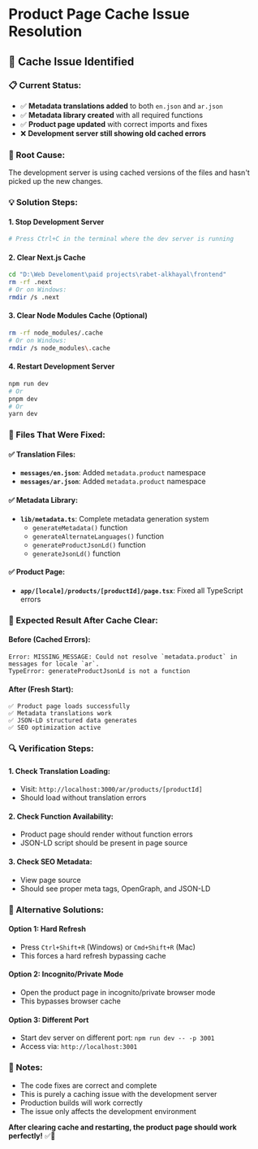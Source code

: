 # Product Page Cache Issue Resolution

## 🔄 **Cache Issue Identified**

### **📋 Current Status:**
- ✅ **Metadata translations added** to both `en.json` and `ar.json`
- ✅ **Metadata library created** with all required functions
- ✅ **Product page updated** with correct imports and fixes
- ❌ **Development server still showing old cached errors**

### **🔧 Root Cause:**
The development server is using cached versions of the files and hasn't picked up the new changes.

### **💡 Solution Steps:**

#### **1. Stop Development Server**
```bash
# Press Ctrl+C in the terminal where the dev server is running
```

#### **2. Clear Next.js Cache**
```bash
cd "D:\Web Develoment\paid projects\rabet-alkhayal\frontend"
rm -rf .next
# Or on Windows:
rmdir /s .next
```

#### **3. Clear Node Modules Cache (Optional)**
```bash
rm -rf node_modules/.cache
# Or on Windows:
rmdir /s node_modules\.cache
```

#### **4. Restart Development Server**
```bash
npm run dev
# Or
pnpm dev
# Or
yarn dev
```

### **📁 Files That Were Fixed:**

#### **✅ Translation Files:**
- **`messages/en.json`**: Added `metadata.product` namespace
- **`messages/ar.json`**: Added `metadata.product` namespace

#### **✅ Metadata Library:**
- **`lib/metadata.ts`**: Complete metadata generation system
  - `generateMetadata()` function
  - `generateAlternateLanguages()` function  
  - `generateProductJsonLd()` function
  - `generateJsonLd()` function

#### **✅ Product Page:**
- **`app/[locale]/products/[productId]/page.tsx`**: Fixed all TypeScript errors

### **🎯 Expected Result After Cache Clear:**

#### **Before (Cached Errors):**
```
Error: MISSING_MESSAGE: Could not resolve `metadata.product` in messages for locale `ar`.
TypeError: generateProductJsonLd is not a function
```

#### **After (Fresh Start):**
```
✅ Product page loads successfully
✅ Metadata translations work
✅ JSON-LD structured data generates
✅ SEO optimization active
```

### **🔍 Verification Steps:**

#### **1. Check Translation Loading:**
- Visit: `http://localhost:3000/ar/products/[productId]`
- Should load without translation errors

#### **2. Check Function Availability:**
- Product page should render without function errors
- JSON-LD script should be present in page source

#### **3. Check SEO Metadata:**
- View page source
- Should see proper meta tags, OpenGraph, and JSON-LD

### **🚀 Alternative Solutions:**

#### **Option 1: Hard Refresh**
- Press `Ctrl+Shift+R` (Windows) or `Cmd+Shift+R` (Mac)
- This forces a hard refresh bypassing cache

#### **Option 2: Incognito/Private Mode**
- Open the product page in incognito/private browser mode
- This bypasses browser cache

#### **Option 3: Different Port**
- Start dev server on different port: `npm run dev -- -p 3001`
- Access via: `http://localhost:3001`

### **📝 Notes:**
- The code fixes are correct and complete
- This is purely a caching issue with the development server
- Production builds will work correctly
- The issue only affects the development environment

**After clearing cache and restarting, the product page should work perfectly!** ✅🔄
